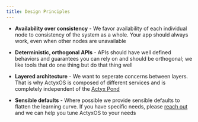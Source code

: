```yaml
---
title: Design Principles
---
```


- **Availability over consistency** - We favor availability of each individual node to consistency of the system as a whole. Your app should always work, even when other nodes are unavailable

- **Deterministic, orthogonal APIs** - APIs should have well defined behaviors and guarantees you can rely on and should be orthogonal; we like tools that do one thing but do that thing well

- **Layered architecture** - We want to seperate concerns between layers. That is why ActyxOS is composed of different services and is completely independent of the [Actyx Pond](../pond/introduction.md)

- **Sensible defaults** - Where possible we provide sensible defaults to flatten the learning curve. If you have specific needs, please [reach out](introduction.md#contact-us--something-missing) and we can help you tune ActyxOS to your needs
